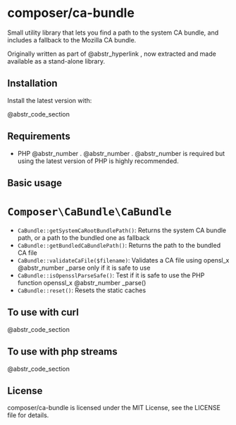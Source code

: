 # composer/ca-bundle

Small utility library that lets you find a path to the system CA bundle, and includes a fallback to the Mozilla CA bundle.

Originally written as part of @abstr_hyperlink , now extracted and made available as a stand-alone library.

## Installation

Install the latest version with:

@abstr_code_section 

## Requirements

  * PHP @abstr_number . @abstr_number . @abstr_number is required but using the latest version of PHP is highly recommended.



## Basic usage

# `Composer\CaBundle\CaBundle`

  * `CaBundle::getSystemCaRootBundlePath()`: Returns the system CA bundle path, or a path to the bundled one as fallback
  * `CaBundle::getBundledCaBundlePath()`: Returns the path to the bundled CA file
  * `CaBundle::validateCaFile($filename)`: Validates a CA file using opensl_x @abstr_number _parse only if it is safe to use
  * `CaBundle::isOpensslParseSafe()`: Test if it is safe to use the PHP function openssl_x @abstr_number _parse()
  * `CaBundle::reset()`: Resets the static caches



## To use with curl

@abstr_code_section 

## To use with php streams

@abstr_code_section 

## License

composer/ca-bundle is licensed under the MIT License, see the LICENSE file for details.
